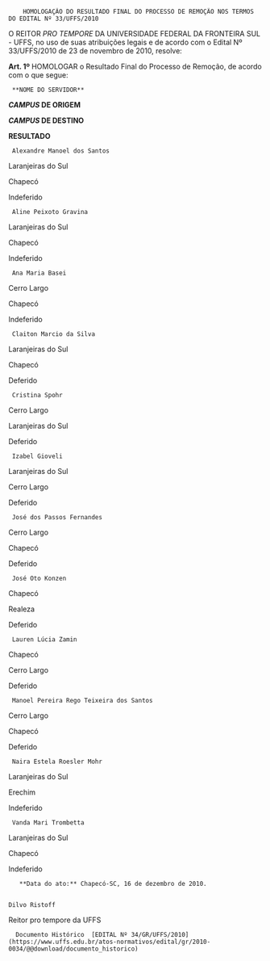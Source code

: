         HOMOLOGAÇÃO DO RESULTADO FINAL DO PROCESSO DE REMOÇÃO NOS TERMOS DO EDITAL Nº 33/UFFS/2010  

O REITOR *PRO TEMPORE* DA UNIVERSIDADE FEDERAL DA FRONTEIRA SUL - UFFS, no uso de suas atribuições legais e de acordo com o Edital Nº 33/UFFS/2010 de 23 de novembro de 2010, resolve:

 **Art. 1º** HOMOLOGAR o Resultado Final do Processo de Remoção, de acordo com o que segue:

     **NOME DO SERVIDOR**

   ***CAMPUS* DE ORIGEM**

   ***CAMPUS* DE DESTINO**

   **RESULTADO**

     Alexandre Manoel dos Santos

   Laranjeiras do Sul

   Chapecó

   Indeferido

     Aline Peixoto Gravina

   Laranjeiras do Sul

   Chapecó

   Indeferido

     Ana Maria Basei

   Cerro Largo

   Chapecó

   Indeferido

     Claiton Marcio da Silva

   Laranjeiras do Sul

   Chapecó

   Deferido

     Cristina Spohr

   Cerro Largo

   Laranjeiras do Sul

   Deferido

     Izabel Gioveli

   Laranjeiras do Sul

   Cerro Largo

   Deferido

     José dos Passos Fernandes

   Cerro Largo

   Chapecó

   Deferido

     José Oto Konzen

   Chapecó

   Realeza

   Deferido

     Lauren Lúcia Zamin

   Chapecó

   Cerro Largo

   Deferido

     Manoel Pereira Rego Teixeira dos Santos

   Cerro Largo

   Chapecó

   Deferido

     Naira Estela Roesler Mohr

   Laranjeiras do Sul

   Erechim

   Indeferido

     Vanda Mari Trombetta

   Laranjeiras do Sul

   Chapecó

   Indeferido

       **Data do ato:** Chapecó-SC, 16 de dezembro de 2010.   
 

    Dilvo Ristoff   
 Reitor pro tempore da UFFS 

      Documento Histórico  [EDITAL Nº 34/GR/UFFS/2010](https://www.uffs.edu.br/atos-normativos/edital/gr/2010-0034/@@download/documento_historico)     
      